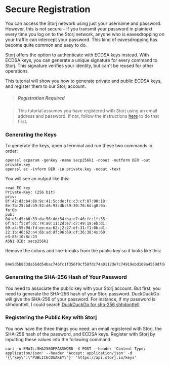 # Secure Registration

You can access the Storj network using just your username and password. However, this is not secure – if you transmit your password in plaintext every time you log on to the Storj network, anyone who is eavesdropping on your traffic can intercept your password. This kind of eavesdropping has become quite common and easy to do.

Storj offers the option to authenticate with ECDSA keys instead. With ECDSA keys, you can generate a unique signature for every command to Storj. This signature verifies your identity, but can't be reused for other operations.

This tutorial will show you how to generate private and public ECDSA keys, and register them to  our Storj account.

> ##### Registration Required

> This tutorial assumes you have registered with Storj using an email address and password. If not, follow the instructions [here](doc:getting-started) to do that first.

### Generating the Keys

To generate the keys, open a terminal and run these two commands in order:

    openssl ecparam -genkey -name secp256k1 -noout -outform DER -out private.key
    openssl ec -inform DER -in private.key -noout -text
    
You will see an output like this:

    read EC key
    Private-Key: (256 bit)
    priv:
    8f:42:d3:b4:8b:9c:41:5c:de:fc:c3:cf:07:90:18:
    8e:7b:25:bd:b9:52:d6:93:db:59:30:76:6d:g0:9a:
    fe:0b 
    pub: 
    04:e5:d5:b8:33:da:56:dd:54:ba:c7:46:fc:1f:35:
    6f:9c:f5:8f:dc:74:a0:11:2d:e7:c7:49:19:eb:d1:
    69:a4:55:9d:fd:ee:ea:62:j2:27:ef:31:f1:0b:d1:
    22:1b:46:62:n4:6b:ad:df:96:69:cf:36:38:4x:60:
    e3:85:10:8c:23
    ASN1 OID: secp256k1
    
Remove the colons and line-breaks from the public key so it looks like this:
 
     04e5d5b833da56dd54bac746fc1f356f9cf58fdc74a0112de7c74919ebd169a4559dfdeeea62j227ef31f10bd1221b4662n46baddf9669cf36384x60e385108c23


### Generating the SHA-256 Hash of Your Password

You need to associate the public key with your Storj account. But first, you need to generate the SHA-256 hash of your Storj password. DuckDuckGo will give the SHA-256 of your password. For instance, if my password is shhdonttell, I could search [DuckDuckGo for sha-256 shhdonttell](https://duckduckgo.com/?q=sha-256+shhdonttell&ia=answer).

### Registering the Public Key with Storj
  
You now have the three things you need: an email registered with Storj, the SHA-256 hash of the password, and ECDSA keys. Register with Storj by inputting these values into the following command:

    curl -u EMAIL:SHA256OFPASSWORD -X POST --header 'Content-Type: application/json' --header 'Accept: application/json' -d '{\"key\":\"PUBLICECDSAKEY\"}' 'https://api.storj.io/keys'